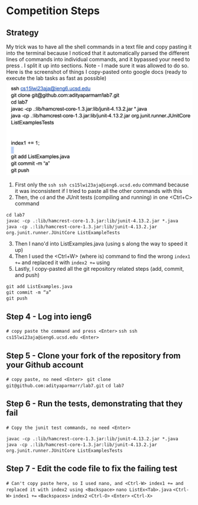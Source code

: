 # Competition Steps

## Strategy

My trick was to have all the shell commands in a text file and copy pasting it into the terminal because I noticed that it automatically parsed the different lines of commands into individual commands, and it bypassed your need to press <Enter>.
I split it up into sections.
Note - I made sure it was allowed to do so.
Here is the screenshot of things I copy-pasted onto google docs (ready to execute the lab tasks as fast as possible)
![Screenshot of Google Doc with all the commands to be copy pasted](lab7doc.jpg)
1. First only the `ssh ssh cs15lwi23aja@ieng6.ucsd.edu` command because it was inconsistent if I tried to paste all the other commands with this
2. Then, the `cd` and the JUnit tests (compiling and running) in one <Ctrl+C> command
```
cd lab7
javac -cp .:lib/hamcrest-core-1.3.jar:lib/junit-4.13.2.jar *.java
java -cp .:lib/hamcrest-core-1.3.jar:lib/junit-4.13.2.jar org.junit.runner.JUnitCore ListExampleTests
```
3. Then I nano'd into ListExamples.java (using <Tab>s along the way to speed it up)
4. Then I used the <Ctrl+W> (where is) command to find the wrong `index1 +=` and replaced it with `index2 +=` using <Backspace>
5. Lastly, I copy-pasted all the git repository related steps (add, commit, and push)
```
git add ListExamples.java
git commit -m “a”
git push
```

## Step 4 - Log into ieng6
`# copy paste the command and press <Enter>`
`ssh ssh cs15lwi23aja@ieng6.ucsd.edu <Enter>`
## Step 5 - Clone your fork of the repository from your Github account
`# copy paste, no need <Enter> `
`git clone git@github.com:adityaparmarr/lab7.git`
`cd lab7`
## Step 6 - Run the tests, demonstrating that they fail
`# Copy the junit test commands, no need <Enter>`
```
javac -cp .:lib/hamcrest-core-1.3.jar:lib/junit-4.13.2.jar *.java
java -cp .:lib/hamcrest-core-1.3.jar:lib/junit-4.13.2.jar org.junit.runner.JUnitCore ListExamplesTests
```
## Step 7 - Edit the code file to fix the failing test
`# Can't copy paste here, so I used nano, and <Ctrl-W> index1 += and replaced it with index2 using <Backspace>`
`nano ListEx<Tab>.java`
`<Ctrl-W>`
`index1 +=`
`<Backspaces>`
`index2`
`<Ctrl-O>`
`<Enter>`
`<Ctrl-X>`
